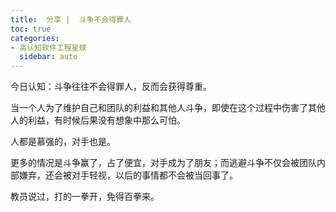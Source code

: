 ```yaml
---
title:  分享 |  斗争不会得罪人
toc: true
categories:
- 高认知软件工程星球
  sidebar: auto
---
```


今日认知：斗争往往不会得罪人，反而会获得尊重。

当一个人为了维护自己和团队的利益和其他人斗争，即使在这个过程中伤害了其他人的利益，有时候后果没有想象中那么可怕。

人都是慕强的，对手也是。

更多的情况是斗争赢了，占了便宜，对手成为了朋友；而逃避斗争不仅会被团队内部嫌弃，还会被对手轻视，以后的事情都不会被当回事了。

教员说过，打的一拳开，免得百拳来。
